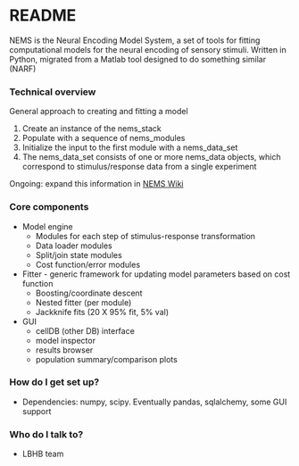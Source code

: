 # README #

NEMS is the Neural Encoding Model System, a set of tools for fitting computational models for the neural encoding of sensory stimuli.  Written in Python, migrated from a Matlab tool designed to do something similar (NARF)

### Technical overview ###

General approach to creating and fitting a model

1.  Create an instance of the nems_stack
1.  Populate with a sequence of nems_modules
1.  Initialize the input to the first module with a nems_data_set
1.  The nems_data_set consists of one or more nems_data objects, which
correspond to stimulus/response data from a single experiment

Ongoing: expand this information in [NEMS Wiki](https://bitbucket.org/lbhb/nems/wiki/Home)

### Core components ###

* Model engine
    * Modules for each step of stimulus-response transformation
    * Data loader modules
    * Split/join state modules
    * Cost function/error modules
* Fitter - generic framework for updating model parameters based on cost function
    * Boosting/coordinate descent
    * Nested fitter (per module)
    * Jackknife fits (20 X 95% fit, 5% val)
* GUI
    * cellDB (other DB) interface
    * model inspector
    * results browser
    * population summary/comparison plots

### How do I get set up? ###

* Dependencies: numpy, scipy. Eventually pandas, sqlalchemy, some GUI support

### Who do I talk to? ###

* LBHB team